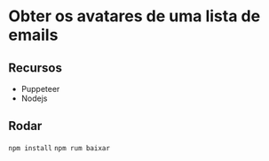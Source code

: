 # Obter os avatares de uma lista de emails

## Recursos

* Puppeteer
* Nodejs

## Rodar

`npm install`
`npm rum baixar`